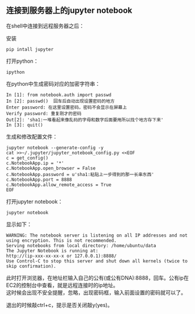 ## 连接到服务器上的jupyter notebook
在shell中连接到远程服务器之后：

安装
```
pip intall jupyter
```

打开python：
```
ipython
```

在python中生成密码对应的加密字符串：
```
In [1]: from notebook.auth import passwd
In [2]: passwd()  回车后自动出现设置密码的地方
Enter password: 在这里设置密码，密码不会显示在屏幕上
Verify password: 重复刚才的密码
Out[2]: 'sha1:一堆看起来像乱码的字母和数字后面要用所以找个地方存下来'    
In [3]: quit()
```

生成和修改配置文件：
```
jupyter notebook --generate-config -y
cat >>~/.jupyter/jupyter_notebook_config.py <<EOF
c = get_config()
c.NotebookApp.ip = '*'
c.NotebookApp.open_browser = False
c.NotebookApp.password = u'sha1:粘贴上一步得到的那一长串东西'
c.NotebookApp.port = 8888
c.NotebookApp.allow_remote_access = True
EOF
```

打开jupyter notebook：
```
jupyter notebook
```

显示如下：
```
WARNING: The notebook server is listening on all IP addresses and not using encryption. This is not recommended.
Serving notebooks from local directory: /home/ubuntu/data
The Jupyter Notebook is running at:
http://(ip-xxx-xx-xx-x or 127.0.0.1):8888/
Use Control-C to stop this server and shut down all kernels (twice to skip confirmation).
```

此时打开浏览器，在地址栏输入自己的公有(或公有DNA):8888，回车。公有ip在EC2的控制台中查看，就是远程连接时的ip地址。  
这时候会出现不安全提醒，忽略，出现密码框，输入前面设置的密码就可以了。 

退出的时候敲ctrl+c，提示是否关闭敲y(yes)。


